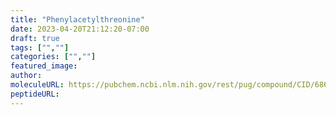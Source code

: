 ```yaml
---
title: "Phenylacetylthreonine"
date: 2023-04-20T21:12:20-07:00
draft: true
tags: ["",""]
categories: ["",""]
featured_image: 
author: 
moleculeURL: https://pubchem.ncbi.nlm.nih.gov/rest/pug/compound/CID/68646978/record/SDF/?record_type=3d&response_type=display
peptideURL:
---
```

